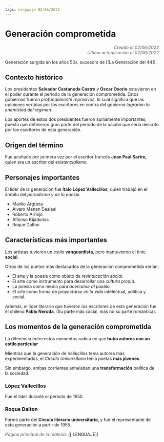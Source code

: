 ```yaml
---
tags: Lenguaje 02/06/2022
---
```


# Generación comprometida
<div style="text-align: right; opacity: 0.7; font-style: italic;">Creado el 02/06/2022</div>
<div style="text-align: right; opacity: 0.7; font-style: italic;">Última actualización el 02/06/2022</div>

Generación surgida en los años 50s, sucesora de [[La Generación del 44]].

## Contexto histórico

Los presidentes **Salvador Castaneda Castro** y **Oscar Osorio** estuvieron en el poder durante el período de la generación comprometida. Estos gobiernos fueron *profundamente represivos*, lo cual significa que las opiniones vertidas por los escritores en contra del gobierno *lograrían la enemistad del régimen*.

Los aportes de estos dos presidentes fueron sumamente importantes, puesto que definieron gran parte del período de la nación que sería descrito por los escritores de esta generación.

## Origen del término

Fue acuñado por primera vez por el escritor francés **Jean Paul Sartre,** quien era un escritor del *existencialismo*.

## Personajes importantes 

El líder de la generación fue **Ítalo López Vallecillos**, quien trabajó en el ámbito del *periodismo y de la poesía.*

- Manlio Argueta
- Alvaro Menen Desleal
- Roberto Armijo
- Alfonso Kijadurías
- Roque Dalton

## Características más importantes

Los artistas tuvieron un estilo **vanguardista**, pero mantuvieron el tinte **social**.

Otros de los puntos más destacados de la generación comprometida serían:

- El arte y la poesía como objeto de *revindicación social*.
- El arte como instrumento para desarrollar una *cultura propia.*
- La poesía como medio para *acercarse al pueblo.*
- El arte como forma de *proyectarse en la vida* intelectual, política y social.

Además, el líder literario que tuvieron los escritores de esta generación fue el chileno **Pablo Neruda**. (Su parte más social, más no su parte romántica).

## Los momentos de la generación comprometida

La diferencia entre estos momentos radica en que **hubo autores con un estilo particular**

Mientras que la generación de Vallecillos tenía autores más experimentados, el *Circulo Universitario* tenía poetas **más jóvenes**.

Sin embargo, ambas corrientes anhelaban una **transformación** política de la sociedad.

### López Vallecillos

Fue el líder durante el período de 1950.

### Roque Dalton

Formó parte del **Círculo literario universitario**, y fue el representante de esta generación a partir de 1955.

<span style="opacity: 0.7; font-style: italic;">Página principal de la materia:</span> [['LENGUAJE]]